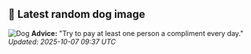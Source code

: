 ## 🐶 Latest random dog image
![Dog](https://images.dog.ceo/breeds/retriever-golden/n02099601_5.jpg)
**Advice:** "Try to pay at least one person a compliment every day."
*Updated: 2025-10-07 09:37 UTC*
